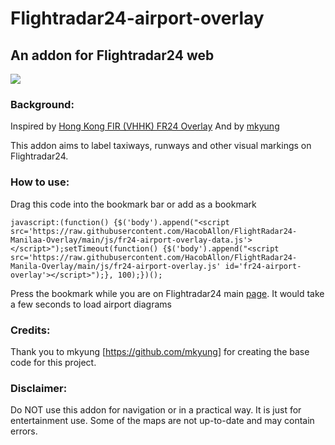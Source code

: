 # Flightradar24-airport-overlay
## An addon for Flightradar24 web

![](http://i.imgur.com/tEJLOxz.jpg)

### Background:
Inspired by [Hong Kong FIR (VHHK) FR24 Overlay](https://github.com/microtony/fr24-overlay-vhhk)
And by [mkyung](https://github.com/mkyung/Flightradar24-airport-overlay)

This addon aims to label taxiways, runways and other visual markings on Flightradar24. 

### How to use:

Drag this code into the bookmark bar or add as a bookmark

`javascript:(function() {$('body').append("<script src='https://raw.githubusercontent.com/HacobAllon/FlightRadar24-Manilaa-Overlay/main/js/fr24-airport-overlay-data.js'></script>");setTimeout(function() {$('body').append("<script src='https://raw.githubusercontent.com/HacobAllon/FlightRadar24-Manila-Overlay/main/js/fr24-airport-overlay.js' id='fr24-airport-overlay'></script>");}, 100);})();`

Press the bookmark while you are on Flightradar24 main [page](http://www.flightradar24.com/). It would take a few seconds to load airport diagrams 
### Credits:
Thank you to mkyung [https://github.com/mkyung] for creating the base code for this project.
### Disclaimer:

Do NOT use this addon for navigation or in a practical way. It is just for entertainment use. 
Some of the maps are not up-to-date and may contain errors.


